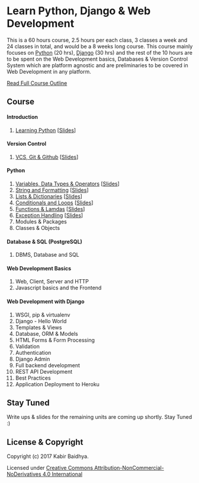 # Learn Python, Django & Web Development

This is a 60 hours course, 2.5 hours per each class, 3 classes a week and 24 classes in total, and would be a 8 weeks long course. This course mainly focuses on [Python](https://www.python.org/) (20 hrs), [Django](https://www.djangoproject.com/) (30 hrs) and the rest of the 10 hours are to be spent on the Web Development basics, Databases & Version Control System which are platform agnostic and are preliminaries to be covered in Web Development in any platform.

[Read Full Course Outline](Outline.md)

## Course
#### Introduction
1. [Learning Python](workshop/Introduction.md) [[Slides](https://speakerdeck.com/kabirbaidhya/learning-python)]

#### Version Control
1. [VCS, Git & Github](units/git/vcs-git-and-github.md) [[Slides](https://speakerdeck.com/kabirbaidhya/vcs-git-and-github)]

#### Python
1. [Variables, Data Types & Operators](units/python/1/python-variables-types-and-operators.md) [[Slides](https://speakerdeck.com/kabirbaidhya/python-variables-data-types-and-operators)]
2. [String and Formatting](units/python/2/strings-and-formatting.md) [[Slides](https://speakerdeck.com/kabirbaidhya/python-strings-and-formatting)]
3. [Lists & Dictionaries](units/python/3/lists-and-dictionaries.md) [[Slides](https://speakerdeck.com/kabirbaidhya/python-lists-and-dictionaries)]
4. [Conditionals and Loops](units/python/4/conditionals-and-loops.md) [[Slides](https://speakerdeck.com/kabirbaidhya/python-conditionals-and-loops)]
5. [Functions & Lamdas](units/python/5/functions-and-lambdas.md) [[Slides](https://speakerdeck.com/kabirbaidhya/python-functions-and-lambdas)]
6. [Exception Handling](units/python/6/exception-handling.md) [[Slides](https://speakerdeck.com/kabirbaidhya/python-exception-handling)]
7. Modules & Packages
8. Classes & Objects

#### Database & SQL (PostgreSQL)
1. DBMS, Database and SQL

#### Web Development Basics
1. Web, Client, Server and HTTP
2. Javascript basics and the Frontend

#### Web Development with Django
1. WSGI, pip & virtualenv
2. Django - Hello World
3. Templates & Views
4. Database, ORM & Models
5. HTML Forms & Form Processing
6. Validation
7. Authentication
8. Django Admin
9. Full backend development
10. REST API Development
11. Best Practices
12. Application Deployment to Heroku


## Stay Tuned
Write ups & slides for the remaining units are coming up shortly. Stay Tuned :)

## License & Copyright

Copyright (c) 2017 Kabir Baidhya.

Licensed under  [Creative Commons Attribution-NonCommercial-NoDerivatives 4.0 International](https://creativecommons.org/licenses/by-nc-nd/4.0/)

